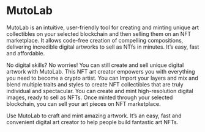 # MutoLab

MutoLab is an intuitive, user-friendly tool for creating and minting unique art collectibles on your selected blockchain and then selling them on an NFT marketplace. It allows code-free creation of compelling compositions, delivering incredible digital artworks to sell as NTfs in minutes. It’s easy, fast and affordable. 

No digital skills? No worries! You can still create and sell unique digital artwork with MutoLab. This NFT art creator empowers you with everything you need to become a crypto artist. You can Import your layers and mix and blend multiple traits and styles to create NFT collectibles that are truly individual and spectacular.  You can create and mint high-resolution digital images, ready to sell as NFTs. Once minted through your selected blockchain, you can sell your art pieces on NFT marketplace. 

Use MutoLab to craft and mint amazing artwork. It’s an easy, fast and convenient digital art creator to help people build fantastic art NFTs. 

